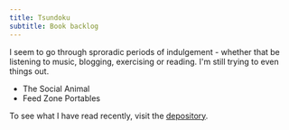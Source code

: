 ```yaml
---
title: Tsundoku
subtitle: Book backlog
---
```


I seem to go through sproradic periods of indulgement - whether that be listening to music, blogging, exercising or reading. I'm still trying to even things out.

- The Social Animal
- Feed Zone Portables

To see what I have read recently, visit the [depository](/page/depository).

